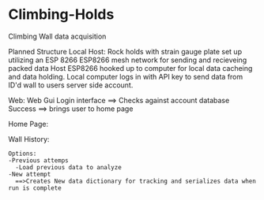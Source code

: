 # Climbing-Holds
Climbing Wall data acquisition 

Planned Structure
Local Host:
Rock holds with strain gauge plate set up utilizing an ESP 8266
ESP8266 mesh network for sending and recieveing packed data
Host ESP8266 hooked up to computer for local data cacheing and data holding.
Local computer logs in with API key to send data from ID'd wall to users server side account.


Web:
Web Gui Login interface ==> Checks against account database
Success ==> brings user to home page

Home Page: 


Wall History:

    Options:
    -Previous attemps
      -Load previous data to analyze
    -New attempt
      ==>Creates New data dictionary for tracking and serializes data when run is complete
